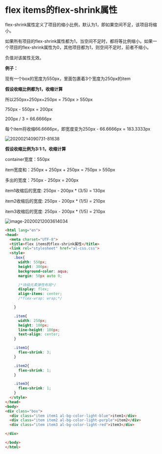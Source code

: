 # flex items的flex-shrink属性

flex-shrink属性定义了项目的缩小比例，默认为1，即如果空间不足，该项目将缩小。

如果所有项目的flex-shrink属性都为1，当空间不足时，都将等比例缩小。如果一个项目的flex-shrink属性为0，其他项目都为1，则空间不足时，前者不缩小。

负值对该属性无效。



**例子：**

现有一个box的宽度为550px，里面包裹着3个宽度为250px的item

**假设收缩比例都为1，收缩计算**

所以250px+250px+250px = 750px  > 550px

750px - 550px = 200px

200px / 3 = 66.6666px

每个item将收缩66.6666px，即宽度变为250px - 66.6666px = 183.3333px

![20200214090731-81638](https://alanlee-image-bed.oss-cn-shenzhen.aliyuncs.com/note_images/20200214090751-894209.png)

**假设收缩比例为3:1:1，收缩计算**

container宽度：550px

item宽度和：250px + 250px + 250px = 750px > 550px

多出的宽度：750px - 250px = 200px

item1收缩后的宽度: 250px - 200px * (3/5) = 130px

item2收缩后的宽度: 250px - 200px * (1/5) = 210px

item3收缩后的宽度: 250px - 200px * (1/5) = 210px

![image-20200212003614034](https://alanlee-image-bed.oss-cn-shenzhen.aliyuncs.com/note_images/20200212003911-301067.png)

```html
<html lang="en">
<head>
  <meta charset="UTF-8">
  <title>flex items的flex-shrink属性</title>
  <link rel="stylesheet" href="al-css.css">
  <style>
    .box{
      width: 550px;
      height: 300px;
      background-color: aqua;
      margin: 50px auto 0;

      /*块级元素弹性布局*/
      display: flex;
      align-items: center;
      /*flex-wrap: wrap;*/

    }

    .item{
      width: 250px;
      height: 100px;
      line-height: 100px;
      text-align: center;
    }

    .item1{
      flex-shrink: 3;
    }

    .item2{
      flex-shrink: 1;
    }

    .item3{
      flex-shrink: 1;
    }
  </style>
</head>
<body>
<div class="box">
  <div class="item item1 al-bg-color-light-blue">item1</div>
  <div class="item item2 al-bg-color-light-purple">item2</div>
  <div class="item item3 al-bg-color-light-red">item3</div>

</div>

</body>
</html>
```